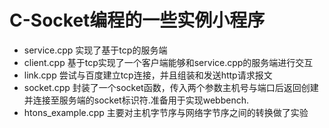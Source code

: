 # C-Socket编程的一些实例小程序
+ service.cpp 实现了基于tcp的服务端
+ client.cpp 基于tcp实现了一个客户端能够和service.cpp的服务端进行交互
+ link.cpp 尝试与百度建立tcp连接，并且组装和发送http请求报文
+ socket.cpp 封装了一个socket函数，传入两个参数主机号与端口后返回创建并连接至服务端的socket标识符.准备用于实现webbench.
+ htons_example.cpp 主要对主机字节序与网络字节序之间的转换做了实验
